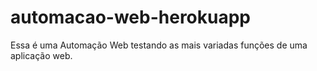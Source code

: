 # automacao-web-herokuapp
Essa é uma Automação Web testando as mais variadas funções de uma aplicação web.

